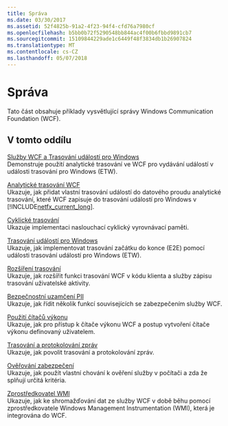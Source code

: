 ```yaml
---
title: Správa
ms.date: 03/30/2017
ms.assetid: 52f4825b-91a2-4f23-94f4-cfd76a7980cf
ms.openlocfilehash: b5bb0b72f5290548bb844ac4f00b6fbbd9891cb7
ms.sourcegitcommit: 15109844229ade1c6449f48f3834db1b26907824
ms.translationtype: MT
ms.contentlocale: cs-CZ
ms.lasthandoff: 05/07/2018
---
```

# <a name="management"></a>Správa
Tato část obsahuje příklady vysvětlující správy Windows Communication Foundation (WCF).  
  
## <a name="in-this-section"></a>V tomto oddílu  
 [Služby WCF a Trasování událostí pro Windows](../../../../docs/framework/wcf/samples/wcf-services-and-event-tracing-for-windows.md)  
 Demonstruje použití analytické trasování ve WCF pro vydávání událostí v události trasování pro Windows (ETW).  
  
 [Analytické trasování WCF](../../../../docs/framework/wcf/samples/wcf-analytic-tracing.md)  
 Ukazuje, jak přidat vlastní trasování událostí do datového proudu analytické trasování, které WCF zapisuje do trasování událostí pro Windows v [!INCLUDE[netfx_current_long](../../../../includes/netfx-current-long-md.md)].  
  
 [Cyklické trasování](../../../../docs/framework/wcf/samples/circular-tracing.md)  
 Ukazuje implementaci naslouchací cyklický vyrovnávací paměti.  
  
 [Trasování událostí pro Windows](../../../../docs/framework/wcf/samples/etw-tracing.md)  
 Ukazuje, jak implementovat trasování začátku do konce (E2E) pomocí události trasování událostí pro Windows (ETW).  
  
 [Rozšíření trasování](../../../../docs/framework/wcf/samples/extending-tracing.md)  
 Ukazuje, jak rozšířit funkci trasování WCF v kódu klienta a služby zápisu trasování uživatelské aktivity.  
  
 [Bezpečnostní uzamčení PII](../../../../docs/framework/wcf/samples/pii-security-lockdown.md)  
 Ukazuje, jak řídit několik funkcí souvisejících se zabezpečením služby WCF.  
  
 [Použití čítačů výkonu](../../../../docs/framework/wcf/samples/using-performance-counters.md)  
 Ukazuje, jak pro přístup k čítače výkonu WCF a postup vytvoření čítače výkonu definovaný uživatelem.  
  
 [Trasování a protokolování zpráv](../../../../docs/framework/wcf/samples/tracing-and-message-logging.md)  
 Ukazuje, jak povolit trasování a protokolování zpráv.  
  
 [Ověřování zabezpečení](../../../../docs/framework/wcf/samples/security-validation.md)  
 Ukazuje, jak použít vlastní chování k ověření služby v počítači a zda že splňují určitá kritéria.  
  
 [Zprostředkovatel WMI](../../../../docs/framework/wcf/samples/wmi-provider.md)  
 Ukazuje, jak ke shromažďování dat ze služby WCF v době běhu pomocí zprostředkovatele Windows Management Instrumentation (WMI), která je integrována do WCF.

